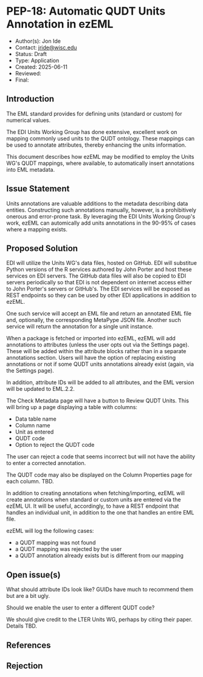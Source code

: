 # PEP-18: Automatic QUDT Units Annotation in ezEML

- Author(s): Jon Ide
- Contact: jride@wisc.edu
- Status: Draft
- Type: Application
- Created: 2025-06-11
- Reviewed:
- Final:

## Introduction

The EML standard provides for defining units (standard or custom) for numerical values. 

The EDI Units Working Group has done extensive, excellent work on mapping commonly used units to the QUDT ontology. These mappings can be used to annotate attributes, thereby enhancing the units information.

This document describes how ezEML may be modified to employ the Units WG's QUDT mappings, where available, to automatically insert annotations into EML metadata.

## Issue Statement

Units annotations are valuable additions to the metadata describing data entities. Constructing such annotations manually, however, is a prohibitively onerous and error-prone task. By leveraging the EDI Units Working Group's work, ezEML can automically add units annotations in the 90-95% of cases where a mapping exists.

## Proposed Solution

EDI will utilize the Units WG's data files, hosted on GitHub. EDI will substitue Python versions of the R services authored by John Porter and host these services on EDI servers. The GitHub data files will also be copied to EDI servers periodically so that EDI is not dependent on internet access either to John Porter's servers or GitHub's. The EDI services will be exposed as REST endpoints so they can be used by other EDI applications in addition to ezEML.

One such service will accept an EML file and return an annotated EML file and, optionally, the corresponding MetaPype JSON file. Another such service will return the annotation for a single unit instance.

When a package is fetched or imported into ezEML, ezEML will add annotations to attributes (unless the user opts out via the Settings page). These will be added within the attribute blocks rather than in a separate annotations section. Users will have the option of replacing existing annotations or not if some QUDT units annotations already exist (again, via the Settings page).

In addition, attribute IDs will be added to all attributes, and the EML version will be updated to EML.2.2.

The Check Metadata page will have a button to Review QUDT Units. This will bring up a page displaying a table with columns:

- Data table name
- Column name
- Unit as entered
- QUDT code
- Option to reject the QUDT code

The user can reject a code that seems incorrect but will not have the ability to enter a corrected annotation. 

The QUDT code may also be displayed on the Column Properties page for each column. TBD.

In addition to creating annotations when fetching/importing, ezEML will create annotations when standard or custom units are entered via the ezEML UI. It will be useful, accordingly, to have a REST endpoint that handles an individual unit, in addition to the one that handles an entire EML file.

ezEML will log the following cases:

- a QUDT mapping was not found
- a QUDT mapping was rejected by the user
- a QUDT annotation already exists but is different from our mapping

## Open issue(s)

What should attribute IDs look like? GUIDs have much to recommend them but are a bit ugly.

Should we enable the user to enter a different QUDT code?

We should give credit to the LTER Units WG, perhaps by citing their paper. Details TBD.

## References

## Rejection
